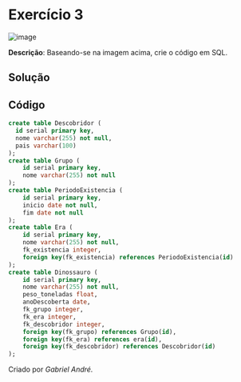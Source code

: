 # Exercício 3

![image](https://github.com/gabrielandre-math/AcademiaJava/assets/60861872/0e04a96f-7d3d-4294-8ebf-a9830e91bf05)

**Descrição**: Baseando-se na imagem acima, crie o código em SQL.

## Solução
## Código
~~~sql
create table Descobridor (
  id serial primary key,
  nome varchar(255) not null,
  pais varchar(100)
);
create table Grupo (
    id serial primary key,
    nome varchar(255) not null
);
create table PeriodoExistencia (
    id serial primary key,
    inicio date not null,
    fim date not null
);
create table Era (
    id serial primary key,
    nome varchar(255) not null,
    fk_existencia integer,
    foreign key(fk_existencia) references PeriodoExistencia(id)
);
create table Dinossauro (
    id serial primary key,
    nome varchar(255) not null,
    peso_toneladas float,
    anoDescoberta date,
    fk_grupo integer,
    fk_era integer,
    fk_descobridor integer,
    foreign key(fk_grupo) references Grupo(id),
    foreign key(fk_era) references era(id),
    foreign key(fk_descobridor) references Descobridor(id)
);
~~~

Criado por _Gabriel André._
